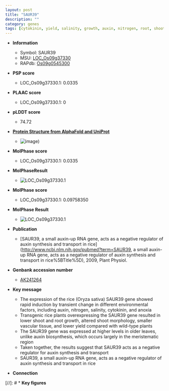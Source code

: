 ```yaml
---
layout: post
title: "SAUR39"
description: ""
category: genes
tags: [cytokinin, yield, salinity, growth, auxin, nitrogen, root, shoot, meristem]
---
```


* **Information**  
    + Symbol: SAUR39  
    + MSU: [LOC_Os09g37330](http://rice.plantbiology.msu.edu/cgi-bin/ORF_infopage.cgi?orf=LOC_Os09g37330)  
    + RAPdb: [Os09g0545300](http://rapdb.dna.affrc.go.jp/viewer/gbrowse_details/irgsp1?name=Os09g0545300)  

* **PSP score**  
    + LOC_Os09g37330.1: 0.0335 

* **PLAAC score**  
    + LOC_Os09g37330.1: 0 

* **pLDDT score**
    + 74.72

* **[Protein Structure from AlphaFold and UniProt](https://www.uniprot.org/uniprotkb/B7F8P5/entry#structure)**
    + ![image](https://ricepsp.github.io/images/B/AF-B7F8P5-F1.png))

* **MolPhase score**
    + LOC_Os09g37330.1: 0.0335

* **MolPhaseResult**
    + ![LOC_Os09g37330.1](https://ricepsp.github.io/pictures/LOC_Os09g/LOC_Os09g37330.1.png)

* **MolPhase score**
    + LOC_Os09g37330.1: 0.09758350

* **MolPhase Result**
    + ![LOC_Os09g37330.1](https://304243504.github.io/Pictures/LOC_Os09g/LOC_Os09g37330.1.png)

* **Publication**  
    + [SAUR39, a small auxin-up RNA gene, acts as a negative regulator of auxin synthesis and transport in rice](http://www.ncbi.nlm.nih.gov/pubmed?term=SAUR39, a small auxin-up RNA gene, acts as a negative regulator of auxin synthesis and transport in rice%5BTitle%5D), 2009, Plant Physiol.

* **Genbank accession number**  
    + [AK241264](http://www.ncbi.nlm.nih.gov/nuccore/AK241264)

* **Key message**  
    + The expression of the rice (Oryza sativa) SAUR39 gene showed rapid induction by transient change in different environmental factors, including auxin, nitrogen, salinity, cytokinin, and anoxia
    + Transgenic rice plants overexpressing the SAUR39 gene resulted in lower shoot and root growth, altered shoot morphology, smaller vascular tissue, and lower yield compared with wild-type plants
    + The SAUR39 gene was expressed at higher levels in older leaves, unlike auxin biosynthesis, which occurs largely in the meristematic region
    + Taken together, the results suggest that SAUR39 acts as a negative regulator for auxin synthesis and transport
    + SAUR39, a small auxin-up RNA gene, acts as a negative regulator of auxin synthesis and transport in rice

* **Connection**  

[//]: # * **Key figures**  


